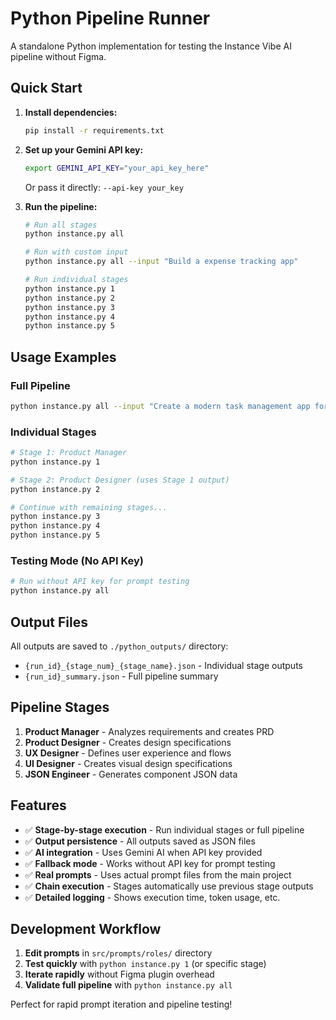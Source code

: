 # Python Pipeline Runner

A standalone Python implementation for testing the Instance Vibe AI pipeline without Figma.

## Quick Start

1. **Install dependencies:**
   ```bash
   pip install -r requirements.txt
   ```

2. **Set up your Gemini API key:**
   ```bash
   export GEMINI_API_KEY="your_api_key_here"
   ```
   Or pass it directly: `--api-key your_key`

3. **Run the pipeline:**
   ```bash
   # Run all stages
   python instance.py all
   
   # Run with custom input
   python instance.py all --input "Build a expense tracking app"
   
   # Run individual stages
   python instance.py 1
   python instance.py 2
   python instance.py 3
   python instance.py 4
   python instance.py 5
   ```

## Usage Examples

### Full Pipeline
```bash
python instance.py all --input "Create a modern task management app for small teams"
```

### Individual Stages
```bash
# Stage 1: Product Manager
python instance.py 1

# Stage 2: Product Designer (uses Stage 1 output)
python instance.py 2

# Continue with remaining stages...
python instance.py 3
python instance.py 4
python instance.py 5
```

### Testing Mode (No API Key)
```bash
# Run without API key for prompt testing
python instance.py all
```

## Output Files

All outputs are saved to `./python_outputs/` directory:

- `{run_id}_{stage_num}_{stage_name}.json` - Individual stage outputs
- `{run_id}_summary.json` - Full pipeline summary

## Pipeline Stages

1. **Product Manager** - Analyzes requirements and creates PRD
2. **Product Designer** - Creates design specifications  
3. **UX Designer** - Defines user experience and flows
4. **UI Designer** - Creates visual design specifications
5. **JSON Engineer** - Generates component JSON data

## Features

- ✅ **Stage-by-stage execution** - Run individual stages or full pipeline
- ✅ **Output persistence** - All outputs saved as JSON files
- ✅ **AI integration** - Uses Gemini AI when API key provided
- ✅ **Fallback mode** - Works without API key for prompt testing
- ✅ **Real prompts** - Uses actual prompt files from the main project
- ✅ **Chain execution** - Stages automatically use previous stage outputs
- ✅ **Detailed logging** - Shows execution time, token usage, etc.

## Development Workflow

1. **Edit prompts** in `src/prompts/roles/` directory
2. **Test quickly** with `python instance.py 1` (or specific stage)
3. **Iterate rapidly** without Figma plugin overhead
4. **Validate full pipeline** with `python instance.py all`

Perfect for rapid prompt iteration and pipeline testing!